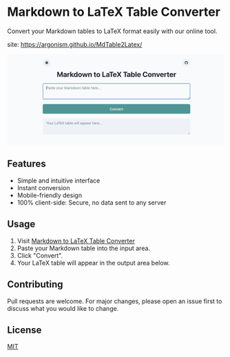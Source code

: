 # Markdown to LaTeX Table Converter

Convert your Markdown tables to LaTeX format easily with our online tool.

site: https://argonism.github.io/MdTable2Latex/

![Screenshot of the tool](image.png) <!-- If you have a screenshot of the tool, add it here for better visualization -->

## Features

- Simple and intuitive interface
- Instant conversion
- Mobile-friendly design
- 100% client-side: Secure, no data sent to any server

## Usage

1. Visit [Markdown to LaTeX Table Converter](https://argonism.github.io/MdTable2Latex/)
2. Paste your Markdown table into the input area.
3. Click "Convert".
4. Your LaTeX table will appear in the output area below.

## Contributing

Pull requests are welcome. For major changes, please open an issue first to discuss what you would like to change.

## License

[MIT](https://choosealicense.com/licenses/mit/)
